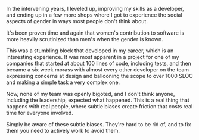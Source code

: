 In the intervening years, I leveled up, improving my skills as a developer, and
ending up in a few more shops where I got to experience the social aspects of
gender in ways most people don't think about.

It's been proven time and again that women's contribution to software is more
heavily scrutinized than men's when the gender is known.

This was a stumbling block that developed in my career, which is an interesting
experience. It was most apparent in a project for one of my companies that
started at about 100 lines of code, including tests, and then became a six week
morass with almost every other developer on the team expressing concerns at
design and ballooning the scope to over 1000 SLOC and making a simple task a
very complex one.

Now, none of my team was openly bigoted, and I don't think anyone, including
the leadership, expected what happened. This is a real thing that happens with
real people, where subtle biases create friction that costs real time for
everyone involved.

Simply be aware of these subtle biases. They're hard to be rid of, and to fix
them you need to actively work to avoid them.

